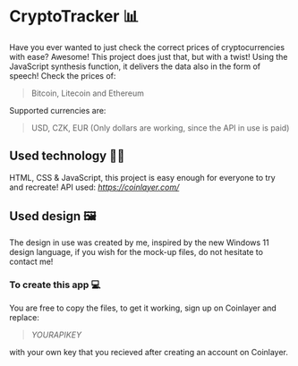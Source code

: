 # CryptoTracker 📊
Have you ever wanted to just check the correct prices of cryptocurrencies with ease? Awesome! This project does just that, but with a twist! Using the JavaScript synthesis function, it delivers the data also in the form of speech!
Check the prices of:
> Bitcoin, Litecoin and Ethereum

Supported currencies are:
> USD, CZK, EUR (Only dollars are working, since the API in use is paid)

## Used technology 🧑‍💻
HTML, CSS & JavaScript, this project is easy enough for everyone to try and recreate!
API used: *https://coinlayer.com/*
## Used design 🖼️
The design in use was created by me, inspired by the new Windows 11 design language, if you wish for the mock-up files, do not hesitate to contact me!
### To create this app 💻
You are free to copy the files, to get it working, sign up on Coinlayer and replace:
> *YOURAPIKEY* 

with your own key that you recieved after creating an account on Coinlayer.

